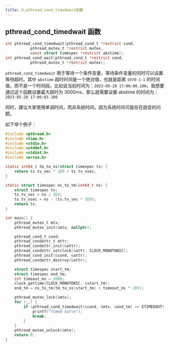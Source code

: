 ```yaml
---
title: 9.pthread_cond_timedwait函数
---
```


## pthread_cond_timedwait 函数

```c
int pthread_cond_timedwait(pthread_cond_t *restrict cond,
           pthread_mutex_t *restrict mutex,
           const struct timespec *restrict abstime);
int pthread_cond_wait(pthread_cond_t *restrict cond,
           pthread_mutex_t *restrict mutex);
```

`pthread_cond_timedwait` 用于等待一个条件变量，等待条件变量的同时可以设置等待超时。其中 `abstime` 超时时间是一个绝对值，也就是距离 `1970-1-1` 的时间值，而不是一个时间段。比如说当前时间为：`2023-05-28 17:06:00.100`，我想要通过这个函数设置最大超时为 3000ms，那么就需要设置 abstime 的时间为：`2023-05-28 17:06:03.100`

同时，建议大家使用单调时间，而非系统时间。因为系统时间可能存在跳变的问题。

如下举个例子：

```c
#include <pthread.h>
#include <time.h>
#include <stdio.h>
#include <stddef.h>
#include <stdint.h>
#include <errno.h>

static int64_t tm_to_ns(struct timespec ts) {
    return ts.tv_sec * 1E9 + ts.tv_nsec;
}

static struct timespec ns_to_tm(int64_t ns) {
    struct timespec ts;
    ts.tv_sec = ns / 1E9;
    ts.tv_nsec = ns - (ts.tv_sec * 1E9);
    return ts;
}

int main() {
    pthread_mutex_t mtx;
    pthread_mutex_init(&mtx, nullptr);

    pthread_cond_t cond;
    pthread_condattr_t attr;
    pthread_condattr_init(&attr);
    pthread_condattr_setclock(&attr, CLOCK_MONOTONIC);
    pthread_cond_init(&cond, &attr);
    pthread_condattr_destroy(&attr);

    struct timespec start_tm;
    struct timespec end_tm;
    int timeout_ms = 3000;
    clock_gettime(CLOCK_MONOTONIC, &start_tm);
    end_tm = ns_to_tm(tm_to_ns(start_tm) + timeout_ms * 1E6);

    pthread_mutex_lock(&mtx);
    for (;;) {
        if (pthread_cond_timedwait(&cond, &mtx, &end_tm) == ETIMEDOUT) {
            printf("Timed out\n");
            break;
        }
    }
    pthread_mutex_unlock(&mtx);
    return 0;
}
```

